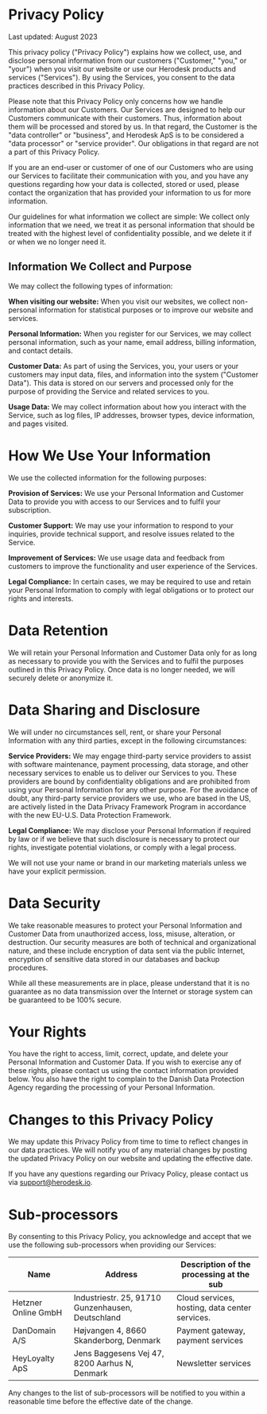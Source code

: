 # Privacy Policy
Last updated: August 2023

This privacy policy ("Privacy Policy") explains how we collect, use, and disclose personal information from our customers ("Customer," "you," or "your") when you visit our website or use our Herodesk products and services ("Services"). By using the Services, you consent to the data practices described in this Privacy Policy.

Please note that this Privacy Policy only concerns how we handle information about our Customers. Our Services are designed to help our Customers communicate with their customers. Thus, information about them will be processed and stored by us. In that regard, the Customer is the "data controller" or "business", and Herodesk ApS is to be considered a "data processor" or "service provider". Our obligations in that regard are not a part of this Privacy Policy.

If you are an end-user or customer of one of our Customers who are using our Services to facilitate their communication with you, and you have any questions regarding how your data is collected, stored or used, please contact the organization that has provided your information to us for more information.

Our guidelines for what information we collect are simple: We collect only information that we need, we treat it as personal information that should be treated with the highest level of confidentiality possible, and we delete it if or when we no longer need it.

## Information We Collect and Purpose
We may collect the following types of information:

**When visiting our website:** When you visit our websites, we collect non-personal information for statistical purposes or to improve our website and services.

**Personal Information:** When you register for our Services, we may collect personal information, such as your name, email address, billing information, and contact details.

**Customer Data:** As part of using the Services, you, your users or your customers may input data, files, and information into the system ("Customer Data"). This data is stored on our servers and processed only for the purpose of providing the Service and related services to you.

**Usage Data:** We may collect information about how you interact with the Service, such as log files, IP addresses, browser types, device information, and pages visited.

# How We Use Your Information
We use the collected information for the following purposes:

**Provision of Services:** We use your Personal Information and Customer Data to provide you with access to our Services and to fulfil your subscription.

**Customer Support:** We may use your information to respond to your inquiries, provide technical support, and resolve issues related to the Service.

**Improvement of Services:** We use usage data and feedback from customers to improve the functionality and user experience of the Services.

**Legal Compliance:** In certain cases, we may be required to use and retain your Personal Information to comply with legal obligations or to protect our rights and interests.

# Data Retention
We will retain your Personal Information and Customer Data only for as long as necessary to provide you with the Services and to fulfil the purposes outlined in this Privacy Policy. Once data is no longer needed, we will securely delete or anonymize it.

# Data Sharing and Disclosure
We will under no circumstances sell, rent, or share your Personal Information with any third parties, except in the following circumstances:

**Service Providers:** We may engage third-party service providers to assist with software maintenance, payment processing, data storage, and other necessary services to enable us to deliver our Services to you. These providers are bound by confidentiality obligations and are prohibited from using your Personal Information for any other purpose. For the avoidance of doubt, any third-party service providers we use, who are based in the US, are actively listed in the Data Privacy Framework Program in accordance with the new EU-U.S. Data Protection Framework.

**Legal Compliance:** We may disclose your Personal Information if required by law or if we believe that such disclosure is necessary to protect our rights, investigate potential violations, or comply with a legal process.

We will not use your name or brand in our marketing materials unless we have your explicit permission.

# Data Security
We take reasonable measures to protect your Personal Information and Customer Data from unauthorized access, loss, misuse, alteration, or destruction. Our security measures are both of technical and organizational nature, and these include encryption of data sent via the public Internet, encryption of sensitive data stored in our databases and backup procedures.

While all these measurements are in place, please understand that it is no guarantee as no data transmission over the Internet or storage system can be guaranteed to be 100% secure.

# Your Rights
You have the right to access, limit, correct, update, and delete your Personal Information and Customer Data. If you wish to exercise any of these rights, please contact us using the contact information provided below. You also have the right to complain to the Danish Data Protection Agency regarding the processing of your Personal Information.

# Changes to this Privacy Policy
We may update this Privacy Policy from time to time to reflect changes in our data practices. We will notify you of any material changes by posting the updated Privacy Policy on our website and updating the effective date.

If you have any questions regarding our Privacy Policy, please contact us via support@herodesk.io.


# Sub-processors
By consenting to this Privacy Policy, you acknowledge and accept that we use the following sub-processors when providing our Services:


| Name                | Address                                           | Description of the processing at the sub       |
|---------------------|---------------------------------------------------|------------------------------------------------|
| Hetzner Online GmbH | Industriestr. 25, 91710 Gunzenhausen, Deutschland | Cloud services, hosting, data center services. |
| DanDomain A/S       | Højvangen 4, 8660 Skanderborg, Denmark            | Payment gateway, payment services              |
| HeyLoyalty ApS      | Jens Baggesens Vej 47, 8200 Aarhus N, Denmark     | Newsletter services                            |


Any changes to the list of sub-processors will be notified to you within a reasonable time before the effective date of the change.
